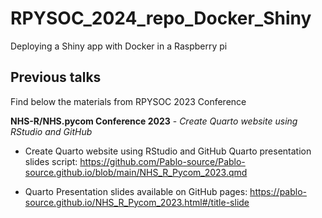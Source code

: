 # RPYSOC_2024_repo_Docker_Shiny
Deploying a Shiny app with Docker in a Raspberry pi


## Previous talks

Find below the materials from RPYSOC 2023 Conference
  
**NHS-R/NHS.pycom Conference 2023** - *Create Quarto website using RStudio and GitHub*

-  Create Quarto website using RStudio and GitHub
Quarto presentation slides script: https://github.com/Pablo-source/Pablo-source.github.io/blob/main/NHS_R_Pycom_2023.qmd

- Quarto Presentation slides available on GitHub pages:
https://pablo-source.github.io/NHS_R_Pycom_2023.html#/title-slide


